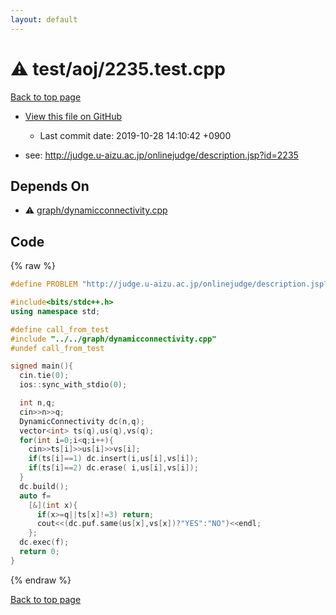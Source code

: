 ```yaml
---
layout: default
---
```


<!-- mathjax config similar to math.stackexchange -->
<script type="text/javascript" async
  src="https://cdnjs.cloudflare.com/ajax/libs/mathjax/2.7.5/MathJax.js?config=TeX-MML-AM_CHTML">
</script>
<script type="text/x-mathjax-config">
  MathJax.Hub.Config({
    TeX: { equationNumbers: { autoNumber: "AMS" }},
    tex2jax: {
      inlineMath: [ ['$','$'] ],
      processEscapes: true
    },
    "HTML-CSS": { matchFontHeight: false },
    displayAlign: "left",
    displayIndent: "2em"
  });
</script>

<script type="text/javascript" src="https://cdnjs.cloudflare.com/ajax/libs/jquery/3.4.1/jquery.min.js"></script>
<script src="https://cdn.jsdelivr.net/npm/jquery-balloon-js@1.1.2/jquery.balloon.min.js" integrity="sha256-ZEYs9VrgAeNuPvs15E39OsyOJaIkXEEt10fzxJ20+2I=" crossorigin="anonymous"></script>
<script type="text/javascript" src="../../../assets/js/copy-button.js"></script>
<link rel="stylesheet" href="../../../assets/css/copy-button.css" />


# :warning: test/aoj/2235.test.cpp
<a href="../../../index.html">Back to top page</a>

* <a href="{{ site.github.repository_url }}/blob/master/test/aoj/2235.test.cpp">View this file on GitHub</a>
    - Last commit date: 2019-10-28 14:10:42 +0900


* see: <a href="http://judge.u-aizu.ac.jp/onlinejudge/description.jsp?id=2235">http://judge.u-aizu.ac.jp/onlinejudge/description.jsp?id=2235</a>


## Depends On
* :warning: <a href="../../../library/graph/dynamicconnectivity.cpp.html">graph/dynamicconnectivity.cpp</a>


## Code
{% raw %}
```cpp
#define PROBLEM "http://judge.u-aizu.ac.jp/onlinejudge/description.jsp?id=2235"

#include<bits/stdc++.h>
using namespace std;

#define call_from_test
#include "../../graph/dynamicconnectivity.cpp"
#undef call_from_test

signed main(){
  cin.tie(0);
  ios::sync_with_stdio(0);

  int n,q;
  cin>>n>>q;
  DynamicConnectivity dc(n,q);
  vector<int> ts(q),us(q),vs(q);
  for(int i=0;i<q;i++){
    cin>>ts[i]>>us[i]>>vs[i];
    if(ts[i]==1) dc.insert(i,us[i],vs[i]);
    if(ts[i]==2) dc.erase( i,us[i],vs[i]);
  }
  dc.build();
  auto f=
    [&](int x){
      if(x>=q||ts[x]!=3) return;
      cout<<(dc.puf.same(us[x],vs[x])?"YES":"NO")<<endl;
    };
  dc.exec(f);
  return 0;
}

```
{% endraw %}

<a href="../../../index.html">Back to top page</a>

